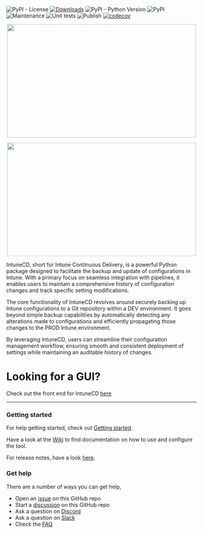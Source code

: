![PyPI - License](https://img.shields.io/pypi/l/IntuneCD?style=flat-square)
[![Downloads](https://static.pepy.tech/badge/intunecd)](https://pepy.tech/project/intunecd)
![PyPI - Python Version](https://img.shields.io/pypi/pyversions/IntuneCD?style=flat-square)
![PyPI](https://img.shields.io/pypi/v/IntuneCD?style=flat-square)
![Maintenance](https://img.shields.io/maintenance/yes/2024?style=flat-square)
![Unit tests](https://github.com/almenscorner/IntuneCD/actions/workflows/unit-test.yml/badge.svg)
![Publish](https://github.com/almenscorner/IntuneCD/actions/workflows/pypi-publish.yml/badge.svg)
[![codecov](https://codecov.io/gh/almenscorner/IntuneCD/branch/main/graph/badge.svg?token=SNTOJ0N5MU)](https://codecov.io/gh/almenscorner/IntuneCD)

<p align="center">
  <img src="https://user-images.githubusercontent.com/78877636/204297420-4b5373a8-4864-4710-a4a5-802ea4ec08d5.png#gh-dark-mode-only" width="500" height="300">
</p>
<p align="center">
  <img src="https://user-images.githubusercontent.com/78877636/204501041-a7cc2321-8991-4abb-a622-97f72f19051f.png#gh-light-mode-only" width="500" height="300">
</p>

IntuneCD, short for Intune Continuous Delivery, is a powerful Python package designed to facilitate the backup and update of configurations in Intune. With a primary focus on seamless integration with pipelines, it enables users to maintain a comprehensive history of configuration changes and track specific setting modifications.

The core functionality of IntuneCD revolves around securely backing up Intune configurations to a Git repository within a DEV environment. It goes beyond simple backup capabilities by automatically detecting any alterations made to configurations and efficiently propagating those changes to the PROD Intune environment.

By leveraging IntuneCD, users can streamline their configuration management workflow, ensuring smooth and consistent deployment of settings while maintaining an auditable history of changes.

# Looking for a GUI?
Check out the front end for IntuneCD [here](https://github.com/almenscorner/intunecd-monitor)

***

### Getting started

For help getting started, check out [Getting started](https://github.com/almenscorner/IntuneCD/wiki/Getting-started).

Have a look at the [Wiki](https://github.com/almenscorner/IntuneCD/wiki) to find documentation on how to use and configure the tool.

For release notes, have a look [here](https://github.com/almenscorner/IntuneCD/releases).


### Get help

There are a number of ways you can get help,
- Open an [issue](https://github.com/almenscorner/IntuneCD/issues) on this GitHub repo
- Start a [discussion](https://github.com/almenscorner/IntuneCD/discussions) on this GitHub repo
- Ask a question on [Discord](https://discord.gg/msems)
- Ask a question on [Slack](https://join.slack.com/t/intunecd/shared_invite/zt-1nf255xvo-POv60XoewYfY65TH9~tV_g)
- Check the [FAQ](https://github.com/almenscorner/IntuneCD/wiki/FAQ)

